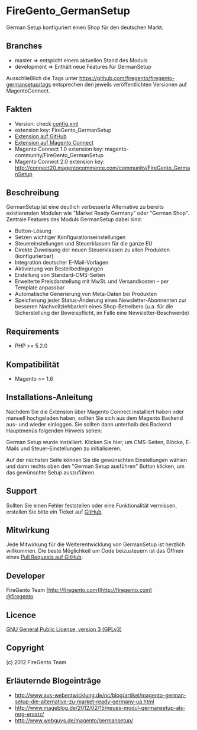 FireGento_GermanSetup
=====================
German Setup konfiguriert einen Shop für den deutschen Markt.

Branches
--------
* master => entspicht einem aktuellen Stand des Moduls
* development => Enthält neue Features für GermanSetup

Ausschließlich die Tags unter https://github.com/firegento/firegento-germansetup/tags entsprechen den jeweils veröffentlichten Versionen auf MagentoConnect. 

Fakten
-----
- Version: check [config.xml](https://github.com/firegento/firegento-germansetup/blob/master/src/app/code/community/FireGento/GermanSetup/etc/config.xml)
- extension key: FireGento_GermanSetup
- [Extension auf GitHub](https://github.com/firegento/firegento-germansetup/)
- [Extension auf Magento Connect](http://www.magentocommerce.com/magento-connect/german-setup-6623.html)
- Magento Connect 1.0 extension key: magento-community/FireGento_GermanSetup
- Magento Connect 2.0 extension key: http://connect20.magentocommerce.com/community/FireGento_GermanSetup

Beschreibung
-----------
GermanSetup ist eine deutlich verbesserte Alternative zu bereits existierenden Modulen wie "Market Ready Germany" oder "German Shop". Zentrale Features des Moduls GermanSetup dabei sind:

* Button-Lösung
* Setzen wichtiger Konfigurationseinstellungen
* Steuereinstellungen und Steuerklassen für die ganze EU
* Direkte Zuweisung der neuen Steuerklassen zu allen Produkten (konfigurierbar)
* Integration deutscher E-Mail-Vorlagen
* Aktivierung von Bestellbedingungen
* Erstellung von Standard-CMS-Seiten
* Erweiterte Preisdarstellung mit MwSt. und Versandkosten – per Template anpassbar
* Automatische Generierung von Meta-Daten bei Produkten
* Speicherung jeder Status-Änderung eines Newsletter-Abonnenten zur besseren Nachvollziehbarkeit eines Shop-Betreibers (u.a. für die Sicherstellung der Beweispflicht, im Falle eine Newsletter-Beschwerde)

Requirements
------------
- PHP >= 5.2.0

Kompatibilität
--------------
- Magento >= 1.6

Installations-Anleitung
-------------------------
Nachdem Sie die Extension über Magento Connect installiert haben oder manuell hochgeladen haben, sollten Sie sich aus dem Magento Backend aus- und wieder einloggen. Sie sollten dann unterhalb des Backend Hauptmenüs folgenden Hinweis sehen:

German Setup wurde installiert. Klicken Sie hier, um CMS-Seiten, Blöcke, E-Mails und Steuer-Einstellungen zu initialisieren.

Auf der nächsten Seite können Sie die gewünschten Einstellungen wählen und dann rechts oben den "German Setup ausführen" Button klicken, um das gewünschte Setup auszuführen.

Support
-------
Sollten Sie einen Fehler feststellen oder eine Funktionalität vermissen, erstellen Sie bitte ein Ticket auf [GitHub](https://github.com/firegento/firegento-germansetup/issues).

Mitwirkung
------------
Jede Mitwirkung für die Weiterentwicklung von GermanSetup ist herzlich willkommen. Die beste Möglichkeit um Code beizusteuern ist das Öffnen eines [Pull Requests auf GitHub](https://help.github.com/articles/using-pull-requests).

Developer
---------
FireGento Team 
[http://firegento.com](http://firegento.com)  
[@firegento](https://twitter.com/firegento)

Licence
-------
[GNU General Public License, version 3 (GPLv3)](http://opensource.org/licenses/gpl-3.0)

Copyright
---------
(c) 2012 FireGento Team

Erläuternde Blogeinträge
------------------------
* http://www.avs-webentwicklung.de/nc/blog/artikel/magento-german-setup-die-alternative-zu-market-ready-germany-ua.html
* http://www.mageblog.de/2012/02/15/neues-modul-germansetup-als-mrg-ersatz/
* http://www.webguys.de/magento/germansetup/
